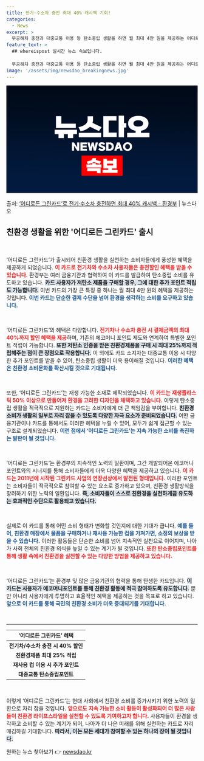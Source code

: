 ```yaml
---
title: 전기·수소차 충전 최대 40% 캐시백 기회!
categories:
  - News
excerpt: >
  무공해차 충전과 대중교통 이용 등 탄소중립 생활을 하면 월 최대 4만 원을 제공하는 어디로든 그린카드가 출시…
feature_text: >
  ## whereispost 실시간 뉴스 속보입니다.

  무공해차 충전과 대중교통 이용 등 탄소중립 생활을 하면 월 최대 4만 원을 제공하는 어디로든 그린카드가 출시…
image: '/assets/img/newsdao_breakingnews.jpg'
---
```


![뉴스다오 속보](/assets/img/newsdao_breakingnews.jpg)

<p>출처: <a href="https://newsdao.kr/2441" rel="dofollow">‘어디로든 그린카드’로 전기·수소차 충전하면 최대 40% 캐시백 - 환경부</a> | 뉴스다오</p>

<h2 data-ke-size="size26">친환경 생활을 위한 '어디로든 그린카드' 출시</h2>

<p data-ke-size="size16">&nbsp;</p>

‘어디로든 그린카드’가 출시되어 친환경 생활을 실천하는 소비자들에게 풍성한 혜택을 제공하게 되었습니다. <b><span style="color: #ee2323;">이 카드로 전기차와 수소차 사용자들은 충전할인 혜택을 받을 수 있습니다.</span></b> 환경부는 여러 금융기관과 협력하여 이 카드를 발급하여 탄소중립 소비를 유도하고 있습니다. <b><span style="background-color: #21538527;">카드 사용자가 저탄소 제품을 구매할 경우, 그에 대한 추가 포인트 적립도 가능합니다.</span></b> 이번 카드의 가장 큰 특징 중 하나는 월 최대 4만 원의 혜택을 제공하는 것입니다. <b><span style="color: #1a5490;">이번 카드는 단순한 결제 수단을 넘어 환경을 생각하는 소비를 요구하고 있습니다.</span></b>

<p data-ke-size="size16">&nbsp;</p>

‘어디로든 그린카드’의 혜택은 다양합니다. <b><span style="color: #ee2323;">전기차나 수소차 충전 시 결제금액의 최대 40%까지 할인 혜택을 제공</span></b>하며, 기존의 에코머니 포인트 제도와 연계하여 특별한 포인트 적립이 가능합니다. <b><span style="background-color: #21538527;">또한  저탄소 인증을 받은 친환경제품을 구매 시 최대 25%까지 적립해주는 점이 큰 장점으로 작용합니다.</span></b> 이 외에도 카드 소지자는 대중교통 이용 시 다양한 추가 포인트를 받을 수 있어, 탄소중립 생활이 더욱 용이해질 것입니다. <b><span style="color: #1a5490;">이러한 혜택은 친환경 소비문화를 확산시킬 것으로 기대됩니다.</span></b>

<p data-ke-size="size16">&nbsp;</p>

또한, ‘어디로든 그린카드’는 재생 가능한 소재로 제작되었습니다. <b><span style="color: #ee2323;">이 카드는 재생플라스틱 50% 이상으로 만들어져 환경을 고려한 디자인을 채택하고 있습니다.</span></b>  이렇게 탄소중립 생활을 적극적으로 지원하는 카드는 소비자에게 더 큰 책임감을 부여합니다. <b><span style="background-color: #21538527;">친환경 소비가 생활의 일부로 자리 잡을 수 있도록 다양한 자극 요소가 준비되었습니다.</span></b> 어떤 금융기관이나 카드를 통해서도 이러한 혜택을 누릴 수 있어, 모두가 쉽게 접근할 수 있는 구조로 설계되었습니다. <b><span style="color: #1a5490;">이런 점에서 ‘어디로든 그린카드’는 지속 가능한 소비를 촉진하는 발판이 될 것입니다.</span></b>

<p data-ke-size="size16">&nbsp;</p>

‘어디로든 그린카드’는 환경부의 지속적인 노력의 일환이며, 그간 개발되어온 에코머니포인트와의 시너지를 통해 소비자들에게 더욱 다양한 혜택을 제공하고 있습니다. <b><span style="color: #ee2323;">이 카드는 2011년에 시작된 그린카드 사업의 연장선상에서 발전된 형태입니다.</span></b> 이러한 포인트는 소비자들이 적극적으로 참여할 수 있는 요소로 증가하고 있으며, 친환경 생활방식을 장려하기 위한 노력의 일환입니다. <b><span style="background-color: #21538527;">즉, 소비자들이 스스로 친환경을 실천하게끔 유도하는 효과적인 수단으로 활용되고 있습니다.</span></b>

<p data-ke-size="size16">&nbsp;</p>

실제로 이 카드를 통해 어떤 소비 형태가 변화할 것인지에 대한 기대가 큽니다. <b><span style="color: #1a5490;">예를 들어, 친환경 매장에서 물품을 구매하거나 재사용 가능한 컵을 가져가면, 소정의 보상을 받을 수 있습니다.</span></b> 이러한 활동들은 단순한 소비를 넘어 지속적인 실천으로 이어지며, 나아가 사회 전체의 친환경 의식을 높일 수 있는 계기가 될 것입니다. <b><span style="color: #ee2323;">또한 탄소중립포인트를 통해 생활 속에서 친환경을 실천할 수 있는 다양한 방법을 제공하고 있습니다.</span></b>

<p data-ke-size="size16">&nbsp;</p>

‘어디로든 그린카드’는 환경부 및 많은 금융기관의 협력을 통해 탄생한 카드입니다. <b><span style="background-color: #21538527;">이 카드는 사용자가 에코머니포인트를 통해 친환경 활동에 적극 참여하도록 유도합니다.</span></b> 뿐만 아니라 사용자에게 투명하고 효율적인 혜택을 제공하는 것을 목표로 하고 있습니다. <b><span style="color: #1a5490;">앞으로 이 카드를 통해 국민의 친환경 소비가 더욱 증대되기를 기대합니다.</span></b>

<p data-ke-size="size16">&nbsp;</p>

<hr>

<table style="width: 100%; border-collapse: collapse;">
    <thead>
        <tr>
            <th style="text-align: center; height: 20px;"><b>‘어디로든 그린카드’ 혜택</b></th>
        </tr>
    </thead>
    <tbody>
        <tr>
            <td style="text-align: center; height: 17px;"><b>전기차/수소차 충전 시 40% 할인</b></td>
        </tr>
        <tr>
            <td style="text-align: center; height: 17px;"><b>친환경제품 최대 25% 적립</b></td>
        </tr>
        <tr>
            <td style="text-align: center; height: 17px;"><b>재사용 컵 이용 시 추가 포인트</b></td>
        </tr>
        <tr>
            <td style="text-align: center; height: 17px;"><b>대중교통 탄소중립포인트</b></td>
        </tr>
    </tbody>
</table>

<p data-ke-size="size16">&nbsp;</p>

이렇게 ‘어디로든 그린카드’는 현대 사회에서 친환경 소비를 증가시키기 위한 노력의 일환으로 자리 잡을 것입니다. <b><span style="color: #ee2323;">앞으로도 지속 가능한 소비 활동이 활성화되어 더 많은 사람들이 친환경 라이프스타일을 실천할 수 있도록 기여하고자 합니다.</span></b>  사용자들이 환경을 생각하고 소비할 수 있는 계기가 되어, 나아가 더 나은 미래를 위해 실천하는 카드로 자리매김하길 기대합니다. <b><span style="background-color: #21538527;">따라서, 이는 모든 세대가 참여할 수 있는 하나의 장이 될 것입니다.</span></b> 

원하는 뉴스 찾아보기 👉 <a href="https://newsdao.kr" rel="dofollow">newsdao.kr</a>


